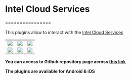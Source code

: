 # Intel Cloud Services #
================

This plugins allow to interact with the <a href='http://software.intel.com/cloudservicesplatform/'>Intel Cloud Services</a>

<table border=0>
	<tr>
		<td><img src='http://software.intel.com/cloudservicesplatform/sites/all/themes/zs/images/column160-devices.png' /></td>
		<td><img src='http://software.intel.com/cloudservicesplatform/sites/all/themes/zs/images/column160-glasses.png' /></td>
		<td><img src='http://software.intel.com/cloudservicesplatform/sites/all/themes/zs/images/column160-ingredients.png' /></td>
	</tr>
	<tr>
		<td><img src='http://software.intel.com/cloudservicesplatform/sites/all/themes/zs/images/column160-juggle.png' /></td>
		<td><img src='http://software.intel.com/cloudservicesplatform/sites/all/themes/zs/images/column160-private.png' /></td>
		<td><img src='http://software.intel.com/cloudservicesplatform/sites/all/themes/zs/images/column160-scale.png' /></td>
	</tr>
</table>

<b>You can access to Github repository page across <a href='https://github.com/intelcontextcloud/phonegap-plugins'>this link</a>

The plugins are available for Android & iOS